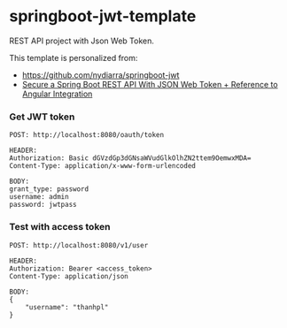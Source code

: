 # springboot-jwt-template
REST API project with Json Web Token.

This template is personalized from:
* https://github.com/nydiarra/springboot-jwt 
* [Secure a Spring Boot REST API With JSON Web Token + Reference to Angular Integration](https://medium.com/@nydiarra/secure-a-spring-boot-rest-api-with-json-web-token-reference-to-angular-integration-e57a25806c50)

### Get JWT token
```
POST: http://localhost:8080/oauth/token

HEADER:
Authorization: Basic dGVzdGp3dGNsaWVudGlkOlhZN2ttem9OemwxMDA=
Content-Type: application/x-www-form-urlencoded

BODY:
grant_type: password
username: admin
password: jwtpass
```

### Test with access token
```
POST: http://localhost:8080/v1/user

HEADER:
Authorization: Bearer <access_token>
Content-Type: application/json

BODY:
{
	"username": "thanhpl"
}
```
